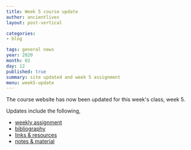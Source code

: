 ```yaml
---
title: Week 5 course update
author: ancientlives
layout: post-vertical

categories:
- blog

tags: general news
year: 2020
month: 02
day: 12
published: true
summary: site updated and week 5 assignment
menu: week5-update
---
```


The course website has now been updated for this week's class, week 5.

Updates include the following,

* [weekly assignment](/weekly_assignment)
* [bibliography](/bibliography)
* [links & resources](/links)
* [notes & material](/notes)
